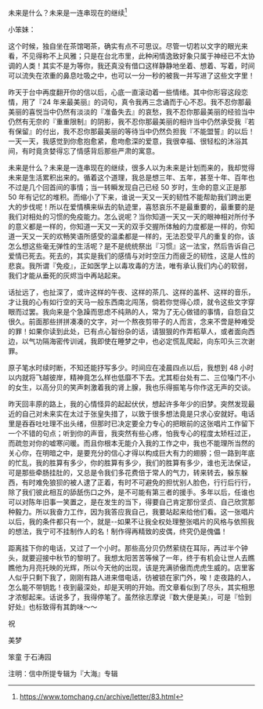 未来是什么？未来是一连串现在的继续[^1]

小笨妹：

这个时候，独自坐在茶馆喝茶，确实有点不可思议。尽管一切若以文字的眼光来看，不见得称不上风雅；只是在台北市里，此种闲情逸致好象只属于神经已不太协调的人类！其实不是为等你，我还真没有借口这样静静地坐着、想着、写着，时间可以流失在浓重的鼻息吐吸之中，也可以一分一秒的被我一并写进了这些文字里！

昨天于台中再度翻开你的信以后，心底一直滚动着一些情绪。其中你形容这段恋情，用了『24 年来最美丽』的词句，真令我再三念诵而于心不忍。我不忍你那最美丽的喜悦当中仍然有淡淡的『准备失去』的哀愁，我不忍你那最美丽的经验当中仍然有无奈的『重重限制』的阴影，我不忍你那最美丽的相许当中仍然承受我『若有保留』的付出，我不忍你那最美丽的等待当中仍然负担我『不能盟誓』的以后！一天一天，我感觉到你愈抱愈紧，愈吻愈深的爱意，我很幸福、很轻松的沐浴其间，有时竟贪婪得忘了情感背后那些严肃的寓意。

未来是什么？未来是一连串现在的继续，很多人以为未来是计划而来的，我却觉得未来是生活累积出来的。循着这个道理，我总是想三年、五年，甚至十年、百年也不过是几个回首间的事情；当一转瞬发现自己已经 50 岁时，生命的意义正是那 50 年有记忆的堆积。而缩小了下来，谁说一天又一天的韧性不能帮助我们跨出更大的步伐呢！所以在爱情横来纵去的轨迹里，喜怒哀乐不是最重要的，最重要的是我们对相处的习惯的免疫能力。怎么说呢？当你知道一天又一天的眼神相对所付予的意义都是一样的，你知道一天又一天的双手交握所体触的力度都是一样的，你知道一天又一天的欢畅笑语所感受的温柔都是一样的，无法忍受平凡的重复的你，该怎么想这些毫无弹性的生活呢？是不是统统祭出『习惯』这一法宝，然后告诉自己爱情已死去。死去的，其实是我们的感情与对时空压力而疲乏的韧性，这是人性的悲哀。我所谓『免疫』，正如医学上以毒攻毒的方法，唯有承认我们内心的软弱，我们才能从垂死的灰烬当中再站起来。

话扯远了，也扯深了，或许这样的午夜、这样的茶几、这样的盖杯、这样的音乐，才让我的心有如行空的天马一般东西南北闯荡，倘若你觉得心烦，就令这些文字穿眼而过罢。我向来是个急躁而思虑不纯熟的人，常为了无心做错的事情，自怨自艾很久。前面那些拼拼凑凑的文字，对一个熬夜剪带子的人而言，念来不啻是种难受的罪！如果你读到此处，已有点心智纷杂的话，请狠狠的作弄稻草人，或者面向西边，以气功隔海密传训诫，我即使在睡梦之中，也必定慌乱爬起，向东叩头三次谢罪。

原子笔水时续时断，不知还能抒写多少。时间应在凌晨四点以后，我想到 48 小时以内就将飞越彼岸，精神竟怎么样也低靡不下去。尤其柜台处有二、三位嗓门不小的女生，以高分贝的笑声刺激着我的肾上腺，我也乐得振笔与你作这无声的交谈。

昨天回丰原的路上，我的心情怪异的起起伏伏，想起许多年少的旧梦。突然发现最近的自己对未来实在太过于张皇失措了，以致于很多想法竟是只求心安就好。电话里是吞吞吐吐理不出头绪，但那时已决定要全力专心的把眼前的这张唱片工作留下一个不错的句点；听到你的声音，我突然有些心疼，怕我专心的程度太矫枉过正，而疏忽对你的嘘寒问暖。而且你根本无能介入我的工作之中，我也不能理所当然的关心你，在明暗之中，是要充分的信心才得以构成巨大有力的翅膀；但一路到年底的忙乱，我的胜算有多少，你的胜算有多少，我们的胜算有多少，谁也无法保证，可是那些牵肠挂肚的，又总是令我们多花费倍于常人的气力，转来转去，躲东躲西，有时难免狼狈的被人逮了正着，有时不可避免的担忧别人脸色，行行后行行，除了我们彼此相互的舔舐伤口之外，是不可能有第三者的援手。多年以后，任谁也可以对陈年旧事一笑置之，是在发生的当下，得要自己肯定那份坚贞、自己欣赏那种毅力。所以我奋力工作，因为我答应我自己，我要站起来给他们看。这一张唱片以后，我的条件都只有一个，就是--如果不让我全权处理整张唱片的风格与依照我的想法，我宁可不挂制作人的名！制作得再精致的皮偶，终究仍是傀儡！

距离挂下你的电话，又过了一个小时。那些高分贝仍然萦绕在耳际，再过半个钟头，就要迎接中秋节的黎明了。我想太阳苦苦等候了一年，终于有机会让世人去瞧瞧他为月亮托映的光辉，所以今天他的出现，该是充满骄傲而虎虎生威的。店里客人似乎只剩下我了，刚刚有路人进来借电话，彷被锁在家门外，唉！走夜路的人，怎么能不带钥匙！夜到最深处，却是天明的开始。而文章看似到了尽头，其实相思才浓郁起来。话说多了，我得停笔了。虽然徐志摩说『数大便是美』，可是『恰到好处』也标致得有其韵味～～

祝

美梦

笨童 于石涛园

注明：信中所提专辑为『大海』专辑

[^1]: https://www.tomchang.cn/archive/letter/83.html